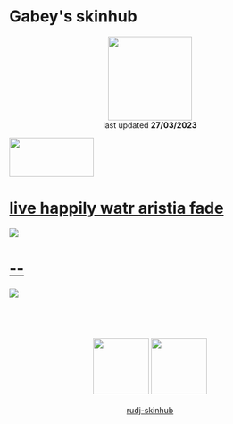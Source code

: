 # Gabey's skinhub
<p align="center">
<a href="https://osu.ppy.sh/users/12904237">
  <img src="https://a.ppy.sh/12904237"  
       width="150"
       height="150"></a>
<br>
last updated <b>27/03/2023</b>
</p>

<a href="https://www.youtube.com/watch?v=kbbgypvGPgM">
<img src="https://i.imgur.com/uDyKiLi.png"
       width="151" 
       height="70"/></a>

 # [live happily watr aristia fade](https://github.com/rudj-skinhub/woal/raw/tyfh/gabey/live_happily_watr_aristia_fade.osk)
[![](https://osu.ppy.sh/ss/18125831/1b2c)](https://github.com/rudj-skinhub/woal/raw/tyfh/gabey/live_happily_watr_aristia_fade.osk)

 # [--](https://github.com/rudj-skinhub/woal/raw/tyfh/gabey/--.osk)
[![](https://osu.ppy.sh/ss/18477803/77c5)](https://github.com/rudj-skinhub/woal/raw/tyfh/gabey/--.osk)

#
<p align="center">
  <br></br>
  <a href="https://www.twitch.tv/gaybey_">
  <img src="https://i.imgur.com/HM030lk.png" 
       width="100" 
       height="100"></a>
  <a href="https://twitter.com/gabeyosu">
  <img src="https://i.imgur.com/PUQ5uWf.png" 
       width="100" 
       height="100"></a>
  <br></br>
  <a href="README.md">rudj-skinhub</a>
 </p>
